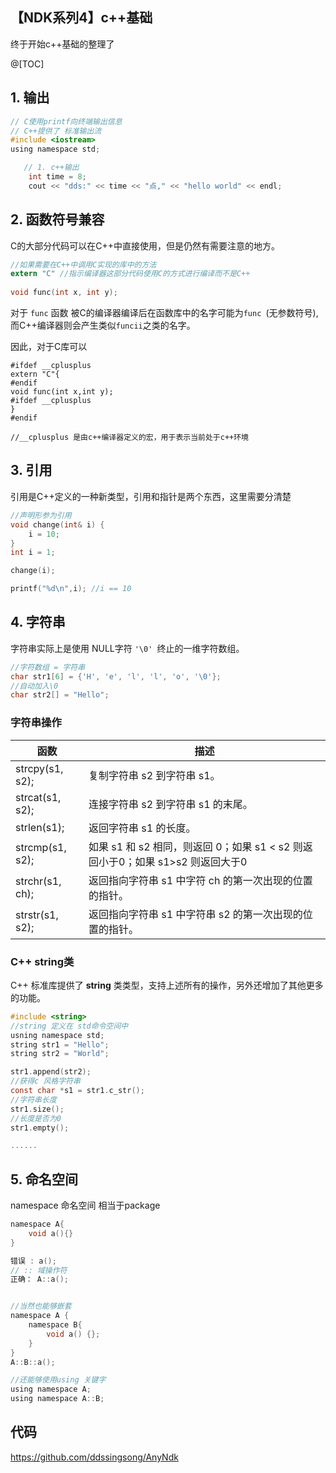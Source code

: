 ## 【NDK系列4】c++基础

终于开始c++基础的整理了

@[TOC]

## 1. 输出

```c
// C使用printf向终端输出信息
// C++提供了 标准输出流 
#include <iostream>
using namespace std;

   // 1. c++输出
    int time = 8;
    cout << "dds:" << time << "点," << "hello world" << endl;

```

## 2. 函数符号兼容

C的大部分代码可以在C++中直接使用，但是仍然有需要注意的地方。

```c
//如果需要在C++中调用C实现的库中的方法
extern "C" //指示编译器这部分代码使用C的方式进行编译而不是C++
    
void func(int x, int y);
```

对于 `func` 函数 被C的编译器编译后在函数库中的名字可能为`func `(无参数符号),而C++编译器则会产生类似`funcii`之类的名字。

因此，对于C库可以

```
#ifdef __cplusplus
extern "C"{
#endif
void func(int x,int y);
#ifdef __cplusplus    
}
#endif

//__cplusplus 是由c++编译器定义的宏，用于表示当前处于c++环境
```

## 3. 引用

引用是C++定义的一种新类型，引用和指针是两个东西，这里需要分清楚

```c
//声明形参为引用
void change(int& i) {
	i = 10;
}
int i = 1;

change(i);

printf("%d\n",i); //i == 10
```

## 4. 字符串

字符串实际上是使用 NULL字符 `'\0' `终止的一维字符数组。

```c
//字符数组 = 字符串
char str1[6] = {'H', 'e', 'l', 'l', 'o', '\0'};
//自动加入\0
char str2[] = "Hello";
```

### 字符串操作

| 函数            | 描述                                                         |
| --------------- | ------------------------------------------------------------ |
| strcpy(s1, s2); | 复制字符串 s2 到字符串 s1。                                  |
| strcat(s1, s2); | 连接字符串 s2 到字符串 s1 的末尾。                           |
| strlen(s1);     | 返回字符串 s1 的长度。                                       |
| strcmp(s1, s2); | 如果 s1 和 s2 相同，则返回 0；如果 s1 &lt; s2 则返回小于0；如果 s1&gt;s2 则返回大于0 |
| strchr(s1, ch); | 返回指向字符串 s1 中字符 ch 的第一次出现的位置的指针。       |
| strstr(s1, s2); | 返回指向字符串 s1 中字符串 s2 的第一次出现的位置的指针。     |

### C++ string类

C++ 标准库提供了 **string** 类类型，支持上述所有的操作，另外还增加了其他更多的功能。 

```c
#include <string>
//string 定义在 std命令空间中
usning namespace std;
string str1 = "Hello";
string str2 = "World";

str1.append(str2);
//获得c 风格字符串
const char *s1 = str1.c_str();
//字符串长度
str1.size();
//长度是否为0
str1.empty();

......
```



## 5. 命名空间

namespace 命名空间 相当于package

```c
namespace A{
    void a(){}
}

错误 : a();
// :: 域操作符
正确： A::a();


//当然也能够嵌套
namespace A {
	namespace B{
		void a() {};
	}
}
A::B::a();

//还能够使用using 关键字
using namespace A;
using namespace A::B;
```



## 代码

https://github.com/ddssingsong/AnyNdk





